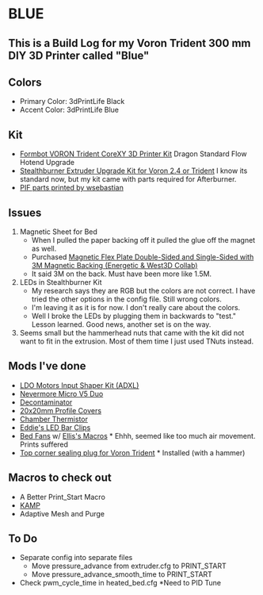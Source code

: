 # BLUE

## This is a Build Log for my Voron Trident 300 mm DIY 3D Printer called "Blue"

## Colors
* Primary Color: 3dPrintLife Black
* Accent Color: 3dPrintLife Blue

## Kit

* [Formbot VORON Trident CoreXY 3D Printer Kit](https://www.formbot3d.com/products/voron-trident-corexy-3d-printer-kit-with-premade-wiring-harness)
  Dragon Standard Flow Hotend Upgrade
* [Stealthburner Extruder Upgrade Kit for Voron 2.4 or Trident](https://www.formbot3d.com/products/-176)
  I know its standard now, but my kit came with parts required for Afterburner.
* [PIF parts printed by wsebastian](https://pif.voron.dev/)

## Issues

1. Magnetic Sheet for Bed
    * When I pulled the paper backing off it pulled the glue off the magnet as well.
    * Purchased [Magnetic Flex Plate Double-Sided and Single-Sided with 3M Magnetic Backing (Energetic & West3D Collab)](https://west3d.com/products/double-sided-texture-smooth-flex-plate-with-3m-magnetic-backing-energetic-west3d-collab)
    * It said 3M on the back. Must have been more like 1.5M.
2. LEDs in Stealthburner Kit
    * My research says they are RGB but the colors are not correct. I have tried the other options in the config file. Still wrong colors.
    * I'm leaving it as it is for now. I don't really care about the colors.
    * Well I broke the LEDs by plugging them in backwards to "test." Lesson learned. Good news, another set is on the way.
3. Seems small but the hammerhead nuts that came with the kit did not want to fit in the extrusion. Most of them time I just used TNuts instead.
    
## Mods I've done
* [LDO Motors Input Shaper Kit (ADXL)](https://kb-3d.com/store/ldo/655-ldo-motors-input-shaper-kit-1661370490021.html)
* [Nevermore Micro V5 Duo](https://github.com/nevermore3d/Nevermore_Micro)
* [Decontaminator](https://github.com/LoganFraser/VoronMods/tree/main/DecontaminatorTrident/STLs)
* [20x20mm Profile Covers](https://github.com/VoronDesign/VoronUsers/tree/master/printer_mods/chri.kai.in/20x20mm_Profile_Covers)
* [Chamber Thermistor](https://github.com/VoronDesign/VoronUsers/tree/master/printer_mods/samwiseg0/extrusion_thermistor_mount)
* [Eddie's LED Bar Clips](https://github.com/VoronDesign/VoronUsers/tree/master/printer_mods/eddie/LED_Bar_Clip)
* [Bed Fans](https://github.com/VoronDesign/VoronUsers/tree/master/printer_mods/CannedBass/Trident_Bed_Fans) w/ [Ellis's Macros](https://github.com/VoronDesign/VoronUsers/tree/master/printer_mods/Ellis/Bed_Fans)
      * Ehhh, seemed like too much air movement. Prints suffered
* [Top corner sealing plug for Voron Trident](https://www.printables.com/model/375617-top-corner-sealing-plug-for-voron-tridentv24)
      * Installed (with a hammer)

## Macros to check out
* A Better Print_Start Macro
* [KAMP](https://github.com/kyleisah/Klipper-Adaptive-Meshing-Purging)
* Adaptive Mesh and Purge

## To Do
* Separate config into separate files
  * Move pressure_advance from extruder.cfg to PRINT_START
  * Move pressure_advance_smooth_time to PRINT_START
* Check pwm_cycle_time in heated_bed.cfg
  *Need to PID Tune

